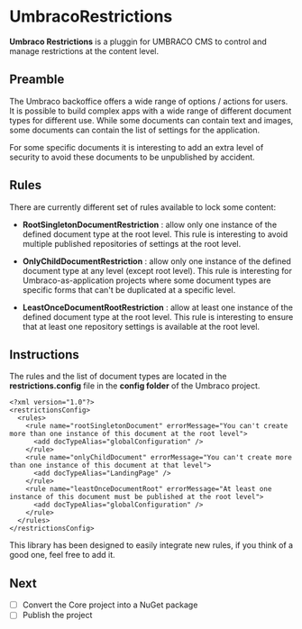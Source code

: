 # UmbracoRestrictions

**Umbraco Restrictions** is a pluggin for UMBRACO CMS to control and manage restrictions at the content level.

## Preamble

The Umbraco backoffice offers a wide range of options / actions for users. It is possible to build complex apps with a wide range of different document types for different use. While some documents can contain text and images, some documents can contain the list of settings for the application. 

For some specific documents it is interesting to add an extra level of security to avoid these documents to be unpublished by accident. 

## Rules

There are currently different set of rules available to lock some content: 
* **RootSingletonDocumentRestriction** : allow only one instance of the defined document type at the root level. This rule is interesting to avoid multiple published repositories of settings at the root level.

* **OnlyChildDocumentRestriction** : allow only one instance of the defined document type at any level (except root level). This rule is interesting for Umbraco-as-application projects where some document types are specific forms that can't be duplicated at a specific level.

* **LeastOnceDocumentRootRestriction** : allow at least one instance of the defined document type at the root level. This rule is interesting to ensure that at least one repository settings is available at the root level.

## Instructions

The rules and the list of document types are located in the **restrictions.config** file in the **config folder** of the Umbraco project. 

```
<?xml version="1.0"?>
<restrictionsConfig>
  <rules>
    <rule name="rootSingletonDocument" errorMessage="You can't create more than one instance of this document at the root level">
      <add docTypeAlias="globalConfiguration" />
    </rule>
    <rule name="onlyChildDocument" errorMessage="You can't create more than one instance of this document at that level">
      <add docTypeAlias="LandingPage" />
    </rule>
    <rule name="leastOnceDocumentRoot" errorMessage="At least one instance of this document must be published at the root level">
      <add docTypeAlias="globalConfiguration" />
    </rule>
  </rules>
</restrictionsConfig>
```

This library has been designed to easily integrate new rules, if you think of a good one, feel free to add it. 

## Next 

- [ ] Convert the Core project into a NuGet package
- [ ] Publish the project 
